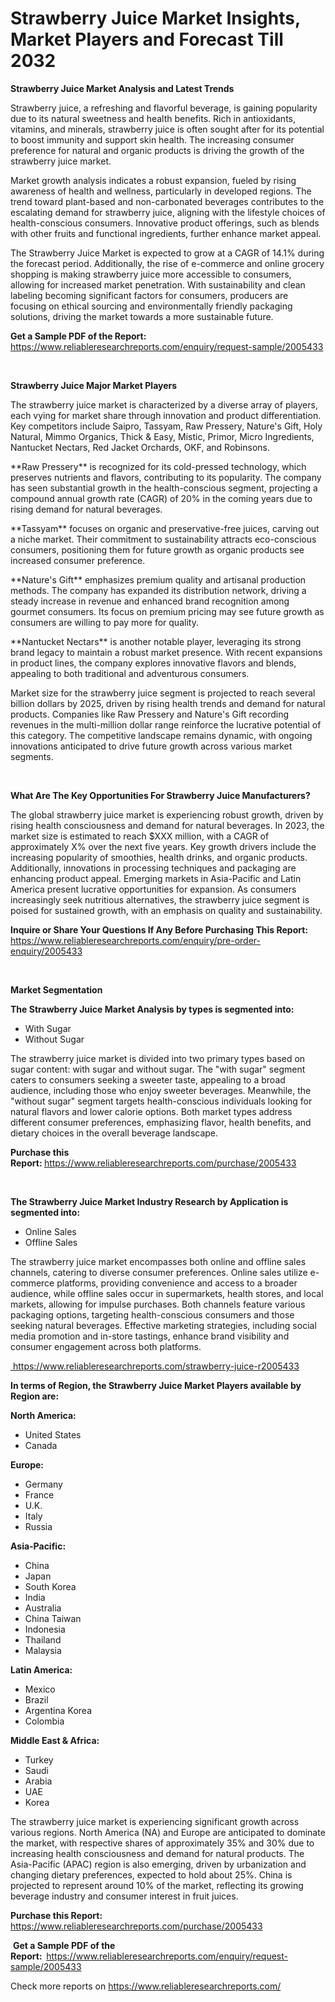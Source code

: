 <p><h1>Strawberry Juice Market Insights, Market Players and Forecast Till 2032</h1></p><p><strong>Strawberry Juice Market Analysis and Latest Trends</strong></p>
<p><p>Strawberry juice, a refreshing and flavorful beverage, is gaining popularity due to its natural sweetness and health benefits. Rich in antioxidants, vitamins, and minerals, strawberry juice is often sought after for its potential to boost immunity and support skin health. The increasing consumer preference for natural and organic products is driving the growth of the strawberry juice market.</p><p>Market growth analysis indicates a robust expansion, fueled by rising awareness of health and wellness, particularly in developed regions. The trend toward plant-based and non-carbonated beverages contributes to the escalating demand for strawberry juice, aligning with the lifestyle choices of health-conscious consumers. Innovative product offerings, such as blends with other fruits and functional ingredients, further enhance market appeal.</p><p>The Strawberry Juice Market is expected to grow at a CAGR of 14.1% during the forecast period. Additionally, the rise of e-commerce and online grocery shopping is making strawberry juice more accessible to consumers, allowing for increased market penetration. With sustainability and clean labeling becoming significant factors for consumers, producers are focusing on ethical sourcing and environmentally friendly packaging solutions, driving the market towards a more sustainable future.</p></p>
<p><strong>Get a Sample PDF of the Report:&nbsp;</strong> <a href="https://www.reliableresearchreports.com/enquiry/request-sample/2005433?utm_campaign=3355&utm_medium=2&utm_source=Github&utm_content=ia&utm_term=07042025&utm_id=strawberry-juice">https://www.reliableresearchreports.com/enquiry/request-sample/2005433</a></p>
<p>&nbsp;</p>
<p><strong>Strawberry Juice Major Market Players</strong></p>
<p><p>The strawberry juice market is characterized by a diverse array of players, each vying for market share through innovation and product differentiation. Key competitors include Saipro, Tassyam, Raw Pressery, Nature's Gift, Holy Natural, Mimmo Organics, Thick & Easy, Mistic, Primor, Micro Ingredients, Nantucket Nectars, Red Jacket Orchards, OKF, and Robinsons.</p><p>**Raw Pressery** is recognized for its cold-pressed technology, which preserves nutrients and flavors, contributing to its popularity. The company has seen substantial growth in the health-conscious segment, projecting a compound annual growth rate (CAGR) of 20% in the coming years due to rising demand for natural beverages.</p><p>**Tassyam** focuses on organic and preservative-free juices, carving out a niche market. Their commitment to sustainability attracts eco-conscious consumers, positioning them for future growth as organic products see increased consumer preference.</p><p>**Nature's Gift** emphasizes premium quality and artisanal production methods. The company has expanded its distribution network, driving a steady increase in revenue and enhanced brand recognition among gourmet consumers. Its focus on premium pricing may see future growth as consumers are willing to pay more for quality.</p><p>**Nantucket Nectars** is another notable player, leveraging its strong brand legacy to maintain a robust market presence. With recent expansions in product lines, the company explores innovative flavors and blends, appealing to both traditional and adventurous consumers.</p><p>Market size for the strawberry juice segment is projected to reach several billion dollars by 2025, driven by rising health trends and demand for natural products. Companies like Raw Pressery and Nature's Gift recording revenues in the multi-million dollar range reinforce the lucrative potential of this category. The competitive landscape remains dynamic, with ongoing innovations anticipated to drive future growth across various market segments.</p></p>
<p>&nbsp;</p>
<p><strong>What Are The Key Opportunities For Strawberry Juice Manufacturers?</strong></p>
<p><p>The global strawberry juice market is experiencing robust growth, driven by rising health consciousness and demand for natural beverages. In 2023, the market size is estimated to reach $XXX million, with a CAGR of approximately X% over the next five years. Key growth drivers include the increasing popularity of smoothies, health drinks, and organic products. Additionally, innovations in processing techniques and packaging are enhancing product appeal. Emerging markets in Asia-Pacific and Latin America present lucrative opportunities for expansion. As consumers increasingly seek nutritious alternatives, the strawberry juice segment is poised for sustained growth, with an emphasis on quality and sustainability.</p></p>
<p><strong>Inquire or Share Your Questions If Any Before Purchasing This Report:</strong> <a href="https://www.reliableresearchreports.com/enquiry/pre-order-enquiry/2005433?utm_campaign=3355&utm_medium=2&utm_source=Github&utm_content=ia&utm_term=07042025&utm_id=strawberry-juice">https://www.reliableresearchreports.com/enquiry/pre-order-enquiry/2005433</a></p>
<p>&nbsp;</p>
<p><strong>Market Segmentation</strong></p>
<p><strong>The Strawberry Juice Market Analysis by types is segmented into:</strong></p>
<p><ul><li>With Sugar</li><li>Without Sugar</li></ul></p>
<p><p>The strawberry juice market is divided into two primary types based on sugar content: with sugar and without sugar. The "with sugar" segment caters to consumers seeking a sweeter taste, appealing to a broad audience, including those who enjoy sweeter beverages. Meanwhile, the "without sugar" segment targets health-conscious individuals looking for natural flavors and lower calorie options. Both market types address different consumer preferences, emphasizing flavor, health benefits, and dietary choices in the overall beverage landscape.</p></p>
<p><strong>Purchase this Report:&nbsp;</strong><a href="https://www.reliableresearchreports.com/purchase/2005433?utm_campaign=3355&utm_medium=2&utm_source=Github&utm_content=ia&utm_term=07042025&utm_id=strawberry-juice">https://www.reliableresearchreports.com/purchase/2005433</a></p>
<p>&nbsp;</p>
<p><strong>The Strawberry Juice Market Industry Research by Application is segmented into:</strong></p>
<p><ul><li>Online Sales</li><li>Offline Sales</li></ul></p>
<p><p>The strawberry juice market encompasses both online and offline sales channels, catering to diverse consumer preferences. Online sales utilize e-commerce platforms, providing convenience and access to a broader audience, while offline sales occur in supermarkets, health stores, and local markets, allowing for impulse purchases. Both channels feature various packaging options, targeting health-conscious consumers and those seeking natural beverages. Effective marketing strategies, including social media promotion and in-store tastings, enhance brand visibility and consumer engagement across both platforms.</p></p>
<p><a href="https://www.reliableresearchreports.com/strawberry-juice-r2005433?utm_campaign=3355&utm_medium=2&utm_source=Github&utm_content=ia&utm_term=07042025&utm_id=strawberry-juice">&nbsp;https://www.reliableresearchreports.com/strawberry-juice-r2005433</a></p>
<p><strong>In terms of Region, the Strawberry Juice Market Players available by Region are:</strong></p>
<p>
    <p> <strong> North America: </strong>
        <ul>
            <li>United States</li>
            <li>Canada</li>
        </ul>
        </p> 
    <p> <strong> Europe: </strong>
        <ul>
            <li>Germany</li>
            <li>France</li>
            <li>U.K.</li>
            <li>Italy</li>
            <li>Russia</li>
        </ul>
        </p> 
    <p> <strong> Asia-Pacific: </strong>
        <ul>
            <li>China</li>
            <li>Japan</li>
            <li>South Korea</li>
            <li>India</li>
            <li>Australia</li>
            <li>China Taiwan</li>
            <li>Indonesia</li>
            <li>Thailand</li>
            <li>Malaysia</li>
        </ul>
        </p> 
    <p> <strong> Latin America: </strong>
        <ul>
            <li>Mexico</li>
            <li>Brazil</li>
            <li>Argentina Korea</li>
            <li>Colombia</li>
        </ul>
        </p> 
    <p> <strong> Middle East & Africa: </strong>
        <ul>
            <li>Turkey</li>
            <li>Saudi</li>
            <li>Arabia</li>
            <li>UAE</li>
            <li>Korea</li>
        </ul>
    </p>
    </p>
<p><p>The strawberry juice market is experiencing significant growth across various regions. North America (NA) and Europe are anticipated to dominate the market, with respective shares of approximately 35% and 30% due to increasing health consciousness and demand for natural products. The Asia-Pacific (APAC) region is also emerging, driven by urbanization and changing dietary preferences, expected to hold about 25%. China is projected to represent around 10% of the market, reflecting its growing beverage industry and consumer interest in fruit juices.</p></p>
<p><strong>Purchase this Report: </strong><a href="https://www.reliableresearchreports.com/purchase/2005433?utm_campaign=3355&utm_medium=2&utm_source=Github&utm_content=ia&utm_term=07042025&utm_id=strawberry-juice">https://www.reliableresearchreports.com/purchase/2005433</a></p>
<p>&nbsp;<strong>Get a Sample PDF of the Report:&nbsp;&nbsp;</strong><a href="https://www.reliableresearchreports.com/enquiry/request-sample/2005433?utm_campaign=3355&utm_medium=2&utm_source=Github&utm_content=ia&utm_term=07042025&utm_id=strawberry-juice">https://www.reliableresearchreports.com/enquiry/request-sample/2005433</a></p>
<p><strong></strong></p>
<p>Check more reports on <a href="https://www.reliableresearchreports.com/?utm_campaign=3355&utm_medium=2&utm_source=Github&utm_content=ia&utm_term=07042025&utm_id=strawberry-juice">https://www.reliableresearchreports.com/</a></p>